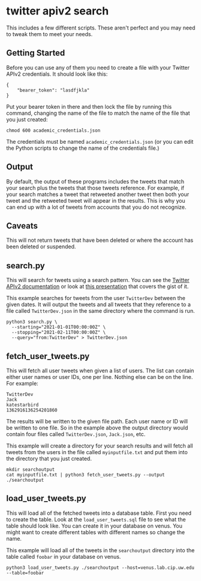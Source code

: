 # twitter apiv2 search

This includes a few different scripts. These aren't perfect and you may need to
tweak them to meet your needs.

## Getting Started

Before you can use any of them you need to create a file with your Twitter
APIv2 credentials. It should look like this:

```jsonfile
{
    "bearer_token": "lasdfjkla"
}
```

Put your bearer token in there and then lock the file by running this command,
changing the name of the file to match the name of the file that you just
created:

```
chmod 600 academic_credentials.json
```

The credentials must be named `academic_credentials.json` (or you can edit the
Python scripts to change the name of the credentials file.)

## Output

By default, the output of these programs includes the tweets that match your
search plus the tweets that those tweets reference. For example, if your search
matches a tweet that retweeted another tweet then both your tweet and the
retweeted tweet will appear in the results. This is why you can end up with a
lot of tweets from accounts that you do not recognize.

## Caveats

This will not return tweets that have been deleted or where the account has
been deleted or suspended.

## search.py

This will search for tweets using a search pattern. You can see the [Twitter APIv2 documentation](https://developer.twitter.com/en/docs/twitter-api/tweets/search/introduction) or look at [this presentation](https://docs.google.com/presentation/d/13BMR4N5xlYLR6HRyjOJ6UJgG3KH6jV828uARnZK8EJQ/edit?usp=sharing) that covers the gist of it.

This example searches for tweets from the user `TwitterDev` between the given
dates. It will output the tweets and all tweets that they reference to a file
called `TwitterDev.json` in the same directory where the command is run.

```
python3 search.py \
  --starting="2021-01-01T00:00:00Z" \
  --stopping="2021-02-11T00:00:00Z" \
  --query="from:TwitterDev" > TwitterDev.json
```

## fetch_user_tweets.py

This will fetch all user tweets when given a list of users. The list can
contain either user names or user IDs, one per line. Nothing else can be on the
line. For example:

```
TwitterDev
Jack
katestarbird
1362916136254201860
```

The results will be written to the given file path. Each user name or ID will
be written to one file. So in the example above the output directory would
contain four files called `TwitterDev.json`, `Jack.json`, etc.

This example will create a directory for your search results and will fetch
all tweets from the users in the file called `myinputfile.txt` and put them
into the directory that you just created.

```
mkdir searchoutput
cat myinputfile.txt | python3 fetch_user_tweets.py --output ./searchoutput
```

## load_user_tweets.py

This will load all of the fetched tweets into a database table. First you need
to create the table. Look at the `load_user_tweets.sql` file to see what the
table should look like. You can create it in your database on venus. You might
want to create different tables with different names so change the name.

This example will load all of the tweets in the `searchoutput` directory into
the table called `foobar` in your database on venus.

```
python3 load_user_tweets.py ./searchoutput --host=venus.lab.cip.uw.edu --table=foobar
```
